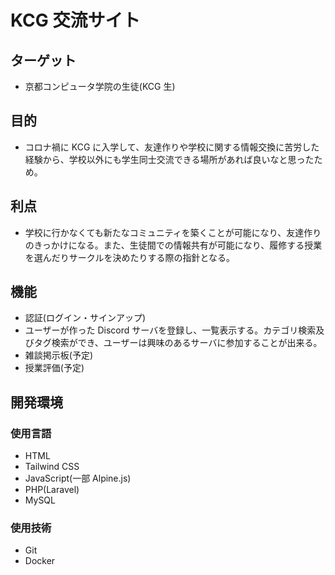 # KCG 交流サイト

## ターゲット

-   京都コンピュータ学院の生徒(KCG 生)

## 目的

-   コロナ禍に KCG に入学して、友達作りや学校に関する情報交換に苦労した経験から、学校以外にも学生同士交流できる場所があれば良いなと思ったため。

## 利点

-   学校に行かなくても新たなコミュニティを築くことが可能になり、友達作りのきっかけになる。また、生徒間での情報共有が可能になり、履修する授業を選んだりサークルを決めたりする際の指針となる。

## 機能

-   認証(ログイン・サインアップ)
-   ユーザーが作った Discord サーバを登録し、一覧表示する。カテゴリ検索及びタグ検索ができ、ユーザーは興味のあるサーバに参加することが出来る。
-   雑談掲示板(予定)
-   授業評価(予定)

## 開発環境

### 使用言語

-   HTML
-   Tailwind CSS
-   JavaScript(一部 Alpine.js)
-   PHP(Laravel)
-   MySQL

### 使用技術

-   Git
-   Docker
